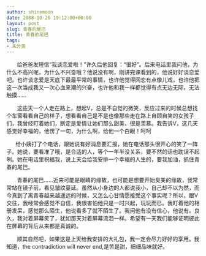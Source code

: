 ```yaml
---
author: shinemoon
date: 2008-10-26 19:12:00+00:00
layout: post
slug: 青春的尾巴
title: 青春的尾巴
tags:
- 未分类
---
```


         给爸爸发短信“我谈恋爱啦！”许久后他回复：“很好”。后来电话里我问他，为什么不高兴呢，为什么不兴奋哦？他说没有啊，刚讲完课看到的，他说好好谈恋爱吧。也许谈恋爱是天底下最最平常的事情，也许他觉得网恋有点像儿戏，也许他把这一次当成我又一次心血来潮的兴奋，也许他和我一样都觉得有点无边无际，无法触摸……  
  
         这些天一个人走在路上，想起V，总是不自觉的微笑，反应过来的时候总想找个车窗看看自己的样子，想看看自己是不是也像那些走在路上自顾自笑的女孩子们，我曾经盯着她们，断定是爱情让她们那么甜美，很是羡慕。我告诉V，这几天感觉好幸福的，他愣了一句，为什么啊，给他一个白眼！呵呵  
  
       给小姨打了个电话，跟她说有好消息要汇报，她在电话那头很开心的笑了一阵子。她说，要看准了哦，是合适的人，等个一年半没关系，要不然的话也耽误不起咧。她在电话里祝福我，说上天会给我安排一个幸福的人生的，要我加油，抓住青春的尾巴。  
  
         青春的尾巴……近来可能是眼睛的缘故，也可能是想要开始臭美的缘故，我常常站在镜子前，看见皱纹蔓延。虽然从小身边的人都说我小，自己却不以为然，而今真到了离青春越来越遥远的时候，又怎么心甘情愿接受这个事实呢？所以，跟V交往，我经常会感觉不自信，我很害怕他只是一时兴起，玩玩而已。我盯着他的相册发呆，感觉那么陌生，他说看多了就不陌生了。我问他有没有信心，他说有。良久，我对着屏幕笑了，犹如那天对着屏幕流泪一样。希望有一天我们能够证明彼此在屏幕的背后从来都是真诚的。  
  
         顺其自然吧，如果这是上天给我安排的大礼包，我一定会尽力好好的享用。我知道，the contradiction will never end,是苦是甜，细细品味就好。
